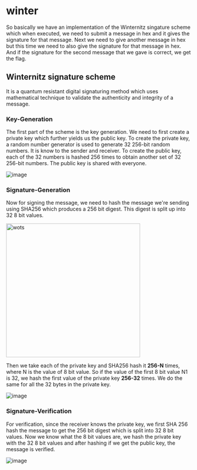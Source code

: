 # winter

So basically we have an implementation of the Winternitz singature scheme which when executed, we need to submit a message in hex and it gives the signature for that message. Next we need to give another message in hex but this time we need to also give the signature for that message in hex. And if the signature for the second message that we gave is correct, we get the flag.

## Winternitz signature scheme

It is a quantum resistant digital signaturing method which uses mathematical technique to validate the authenticity and integrity of a message. 

### Key-Generation

The first part of the scheme is the key generation. We need to first create a private key which further yields us the public key.
To create the private key, a random number generator is used to generate 32 256-bit random numbers. It is know to the sender and receiver.
To create the public key, each of the 32 numbers is hashed 256 times to obtain another set of 32 256-bit numbers. The public key is shared with everyone.

![image](https://github.com/Wixter07/DiceCTF-2024/assets/150792650/4ee62f73-b6b9-47a3-a953-48d29547dc56)

### Signature-Generation

Now for signing the message, we need to hash the message we're sending using SHA256 which produces a 256 bit digest. This digest is split up into 32 8 bit values.

<img width="363" alt="wots" src="https://github.com/Wixter07/DiceCTF-2024/assets/150792650/7b0fe368-d311-4b2a-a5e4-cef202541e64">

Then we take each of the private key and SHA256 hash it **256-N** times, where N is the value of 8 bit value. So if the value of the first 8 bit value N1 is 32, we hash the first value of the private key **256-32** times. We do the same for all the 32 bytes in the private key.

![image](https://github.com/Wixter07/DiceCTF-2024/assets/150792650/79f15ed6-617a-4a81-a533-e88da4397c80)

### Signature-Verification

For verification, since the receiver knows the private key, we first SHA 256 hash the message to get the 256 bit digest which is split into 32 8 bit values. Now we know what the 8 bit values are, we hash the private key with the 32 8 bit values and after hashing if we get the public key, the message is verified.


![image](https://github.com/Wixter07/DiceCTF-2024/assets/150792650/9f8a778c-b05e-4332-99a0-9452659441f4)

